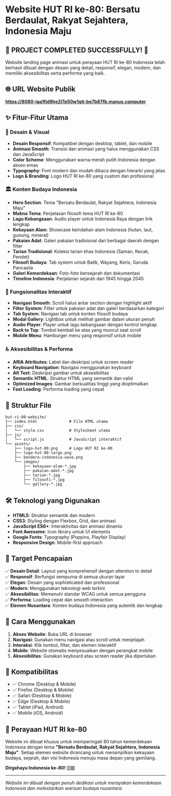 # Website HUT RI ke-80: Bersatu Berdaulat, Rakyat Sejahtera, Indonesia Maju

## 🎉 PROJECT COMPLETED SUCCESSFULLY! 🎉

Website landing page animasi untuk perayaan HUT RI ke-80 Indonesia telah berhasil dibuat dengan desain yang detail, responsif, elegan, modern, dan memiliki aksesibilitas serta performa yang baik.

## 🌐 URL Website Publik
**https://8080-iga1fjd9he2l7p50w1qit-be7b87fb.manus.computer**

## ✨ Fitur-Fitur Utama

### 🎨 Desain & Visual
- **Desain Responsif**: Kompatibel dengan desktop, tablet, dan mobile
- **Animasi Smooth**: Transisi dan animasi yang halus menggunakan CSS dan JavaScript
- **Color Scheme**: Menggunakan warna merah putih Indonesia dengan aksen emas
- **Typography**: Font modern dan mudah dibaca dengan hierarki yang jelas
- **Logo & Branding**: Logo HUT RI ke-80 yang custom dan profesional

### 🏛️ Konten Budaya Indonesia
- **Hero Section**: Tema "Bersatu Berdaulat, Rakyat Sejahtera, Indonesia Maju"
- **Makna Tema**: Penjelasan filosofi tema HUT RI ke-80
- **Lagu Kebangsaan**: Audio player untuk Indonesia Raya dengan lirik lengkap
- **Kekayaan Alam**: Showcase keindahan alam Indonesia (hutan, laut, gunung, mineral)
- **Pakaian Adat**: Galeri pakaian tradisional dari berbagai daerah dengan filter
- **Tarian Tradisional**: Koleksi tarian khas Indonesia (Saman, Kecak, Pendet)
- **Filosofi Budaya**: Tab system untuk Batik, Wayang, Keris, Garuda Pancasila
- **Galeri Kemerdekaan**: Foto-foto bersejarah dan dokumentasi
- **Timeline Indonesia**: Perjalanan sejarah dari 1945 hingga 2045

### 🔧 Fungsionalitas Interaktif
- **Navigasi Smooth**: Scroll halus antar section dengan highlight aktif
- **Filter System**: Filter untuk pakaian adat dan galeri berdasarkan kategori
- **Tab System**: Navigasi tab untuk konten filosofi budaya
- **Modal Gallery**: Lightbox untuk melihat gambar dalam ukuran penuh
- **Audio Player**: Player untuk lagu kebangsaan dengan kontrol lengkap
- **Back to Top**: Tombol kembali ke atas yang muncul saat scroll
- **Mobile Menu**: Hamburger menu yang responsif untuk mobile

### ♿ Aksesibilitas & Performa
- **ARIA Attributes**: Label dan deskripsi untuk screen reader
- **Keyboard Navigation**: Navigasi menggunakan keyboard
- **Alt Text**: Deskripsi gambar untuk aksesibilitas
- **Semantic HTML**: Struktur HTML yang semantik dan valid
- **Optimized Images**: Gambar berkualitas tinggi yang dioptimalkan
- **Fast Loading**: Performa loading yang cepat

## 📁 Struktur File

```
hut-ri-80-website/
├── index.html              # File HTML utama
├── css/
│   └── style.css           # Stylesheet utama
├── js/
│   └── script.js           # JavaScript interaktif
└── assets/
    ├── logo-hut-80.png     # Logo HUT RI ke-80
    ├── logo-hut-80-large.png
    ├── bendera-indonesia-wave.png
    └── images/
        ├── kekayaan-alam-*.jpg
        ├── pakaian-adat-*.jpg
        ├── tarian-*.jpg
        ├── filosofi-*.jpg
        └── gallery-*.jpg
```

## 🛠️ Teknologi yang Digunakan

- **HTML5**: Struktur semantik dan modern
- **CSS3**: Styling dengan Flexbox, Grid, dan animasi
- **JavaScript ES6+**: Interaktivitas dan animasi dinamis
- **Font Awesome**: Icon library untuk UI elements
- **Google Fonts**: Typography (Poppins, Playfair Display)
- **Responsive Design**: Mobile-first approach

## 🎯 Target Pencapaian

✅ **Desain Detail**: Layout yang komprehensif dengan attention to detail  
✅ **Responsif**: Berfungsi sempurna di semua ukuran layar  
✅ **Elegan**: Desain yang sophisticated dan professional  
✅ **Modern**: Menggunakan teknologi web terkini  
✅ **Aksesibilitas**: Memenuhi standar WCAG untuk semua pengguna  
✅ **Performa**: Loading cepat dan smooth interaction  
✅ **Elemen Nusantara**: Konten budaya Indonesia yang autentik dan lengkap  

## 🚀 Cara Menggunakan

1. **Akses Website**: Buka URL di browser
2. **Navigasi**: Gunakan menu navigasi atau scroll untuk menjelajah
3. **Interaksi**: Klik tombol, filter, dan elemen interaktif
4. **Mobile**: Website otomatis menyesuaikan dengan perangkat mobile
5. **Aksesibilitas**: Gunakan keyboard atau screen reader jika diperlukan

## 📱 Kompatibilitas

- ✅ Chrome (Desktop & Mobile)
- ✅ Firefox (Desktop & Mobile)  
- ✅ Safari (Desktop & Mobile)
- ✅ Edge (Desktop & Mobile)
- ✅ Tablet (iPad, Android)
- ✅ Mobile (iOS, Android)

## 🎊 Perayaan HUT RI ke-80

Website ini dibuat khusus untuk memperingati 80 tahun kemerdekaan Indonesia dengan tema **"Bersatu Berdaulat, Rakyat Sejahtera, Indonesia Maju"**. Setiap elemen website dirancang untuk menampilkan kekayaan budaya, sejarah, dan visi Indonesia menuju masa depan yang gemilang.

**Dirgahayu Indonesia ke-80! 🇮🇩**

---

*Website ini dibuat dengan penuh dedikasi untuk merayakan kemerdekaan Indonesia dan melestarikan warisan budaya nusantara.*

